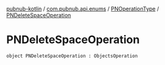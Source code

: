 [pubnub-kotlin](../../index.md) / [com.pubnub.api.enums](../index.md) / [PNOperationType](index.md) / [PNDeleteSpaceOperation](./-p-n-delete-space-operation.md)

# PNDeleteSpaceOperation

`object PNDeleteSpaceOperation : ObjectsOperation`